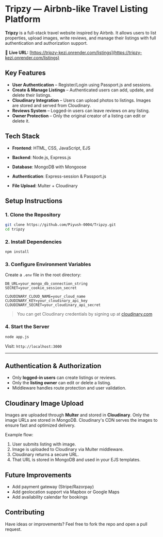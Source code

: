 #         Tripzy — Airbnb-like Travel Listing Platform

**Tripzy** is a full-stack travel website inspired by Airbnb. It allows users to list properties, upload images, write reviews, and manage their listings with full authentication and authorization support.

🔗 **Live URL:** [https://tripzy-kezi.onrender.com/listings](https://tripzy-kezi.onrender.com/listings)


## Key Features

*  **User Authentication** – Register/Login using Passport.js and sessions.
*  **Create & Manage Listings** – Authenticated users can add, update, and delete their listings.
*  **Cloudinary Integration** – Users can upload photos to listings. Images are stored and served from Cloudinary.
*  **Reviews System** – Logged-in users can leave reviews on any listing.
*  **Owner Protection** – Only the original creator of a listing can edit or delete it.

##  Tech Stack

*  **Frontend**: HTML, CSS, JavaScript, EJS

*  **Backend**: Node.js, Express.js

*  **Database**: MongoDB with Mongoose

*  **Authentication**: Express-session & Passport.js

*  **File Upload**: Multer + Cloudinary


##  Setup Instructions

### 1. Clone the Repository

```bash
git clone https://github.com/Piyush-0004/Tripzy.git
cd tripzy
```

### 2. Install Dependencies

```bash
npm install
```

### 3. Configure Environment Variables

Create a `.env` file in the root directory:

```env
DB_URL=your_mongo_db_connection_string
SECRET=your_cookie_session_secret

CLOUDINARY_CLOUD_NAME=your_cloud_name
CLOUDINARY_KEY=your_cloudinary_api_key
CLOUDINARY_SECRET=your_cloudinary_api_secret
```

>  You can get Cloudinary credentials by signing up at [cloudinary.com](https://cloudinary.com)

### 4. Start the Server

```bash
node app.js
```

Visit: `http://localhost:3000`

---


## Authentication & Authorization

* Only **logged-in users** can create listings or reviews.
* Only the **listing owner** can edit or delete a listing.
* Middleware handles route protection and user validation.


##  Cloudinary Image Upload

Images are uploaded through **Multer** and stored in **Cloudinary**. Only the image URLs are stored in MongoDB. Cloudinary's CDN serves the images to ensure fast and optimized delivery.

Example flow:

1. User submits listing with image.
2. Image is uploaded to Cloudinary via Multer middleware.
3. Cloudinary returns a secure URL.
4. That URL is stored in MongoDB and used in your EJS templates.


## Future Improvements

*  Add payment gateway (Stripe/Razorpay)
*  Add geolocation support via Mapbox or Google Maps
*  Add availability calendar for bookings


## Contributing

Have ideas or improvements?
Feel free to fork the repo and open a pull request.
